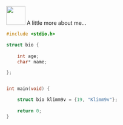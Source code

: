 



 <img src="https://media.giphy.com/media/VgCDAzcKvsR6OM0uWg/giphy.gif" width="50"> A little more about me...  

```C
#include <stdio.h>

struct bio {
    
    int age;
    char* name;

};


int main(void) {

    struct bio klimm9v = {19, "Klimm9v"};
    
    return 0;
}
```
